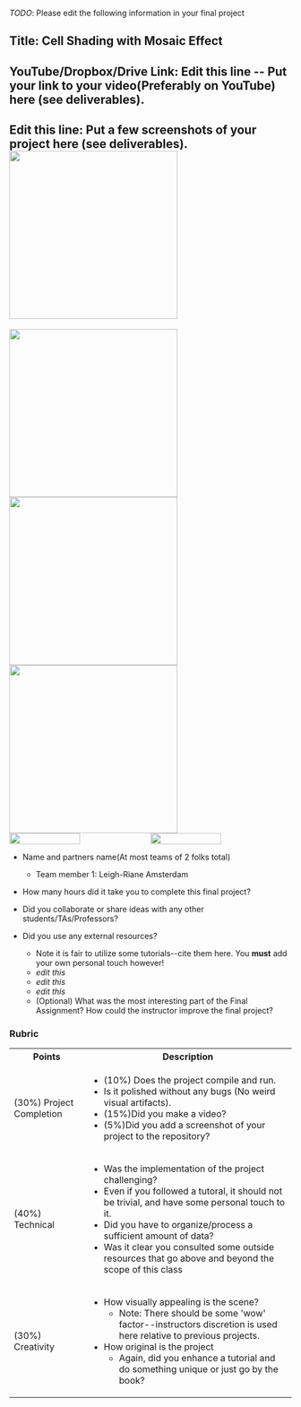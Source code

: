 *TODO*: Please edit the following information in your final project

## Title: Cell Shading with Mosaic Effect

## YouTube/Dropbox/Drive Link: Edit this line -- Put your link to your video(Preferably on YouTube) here (see deliverables).

## Edit this line: Put a few screenshots of your project here (see deliverables). <img src = https://github.com/Fall23Graphics/finalproject-leigh_amsterdam/blob/main/part2/cellshaded_teapot_mosaic_effect.png width="300" /> 
<img src = https://github.com/Fall23Graphics/finalproject-leigh_amsterdam/blob/main/part2/teapot_mosaic_effect.png width="300" />
 <img src = https://github.com/Fall23Graphics/finalproject-leigh_amsterdam/blob/main/part2/cellshaded_teapot.png width="300" />
 <img src = https://github.com/Fall23Graphics/finalproject-leigh_amsterdam/blob/main/part2/regular_teapot.png width="300" />

 <div style="display:flex;">
    <img src=" https://github.com/Fall23Graphics/finalproject-leigh_amsterdam/blob/main/part2/cellshaded_teapot_mosaic_effect.png" style="width:50%;" />
    <img src="https://github.com/Fall23Graphics/finalproject-leigh_amsterdam/blob/main/part2/teapot_mosaic_effect.png" style="width:50%;" />
</div>


* Name and partners name(At most teams of 2 folks total)
  * Team member 1: Leigh-Riane Amsterdam

* How many hours did it take you to complete this final project? 
* Did you collaborate or share ideas with any other students/TAs/Professors?
* Did you use any external resources? 
  * Note it is fair to utilize some tutorials--cite them here. You **must** add your own personal touch however!
  * *edit this*
  * *edit this*
  * *edit this*
  * (Optional) What was the most interesting part of the Final Assignment? How could the instructor improve the final project?

### Rubric

<table>
  <tbody>
    <tr>
      <th>Points</th>
      <th align="center">Description</th>
    </tr>
    <tr>
      <td>(30%) Project Completion</td>
     <td align="left"><ul><li>(10%) Does the project compile and run.</li><li>Is it polished without any bugs (No weird visual artifacts).</li><li>(15%)Did you make a video?</li><li>(5%)Did you add a screenshot of your project to the repository?</li></ul></td>
    </tr>
    <tr>
      <td>(40%) Technical</td>
      <td align="left"><ul><li>Was the implementation of the project challenging?</li><li>Even if you followed a tutoral, it should not be trivial, and have some personal touch to it.</li><li>Did you have to organize/process a sufficient amount of data?</li><li>Was it clear you consulted some outside resources that go above and beyond the scope of this class</li></ul></td>
    </tr>
    <tr>
      <td>(30%) Creativity</td>
      <td align="left"><ul><li>How visually appealing is the scene?<ul><li>Note: There should be some 'wow' factor--instructors discretion is used here relative to previous projects.</li></ul></li><li>How original is the project<ul><li>Again, did you enhance a tutorial and do something unique or just go by the book?</li></ul></li></ul></td>
    </tr>
  </tbody>
</table>
